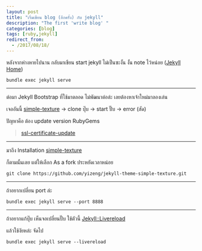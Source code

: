 ```yaml
---
layout: post
title: "เริ่มเขียน blog (อีกครั้ง) กับ jekyll"
description: "The first 'write blog' "
categories: [blog]
tags: [ruby,jekyll]
redirect_from:
  - /2017/08/18/
---
```

หลังจากห่างหายไปนาน กลับมาเขียน start jekyll ไม่เป็นซะงั้น งั้น note ไว้หน่อย ([Jekyll Home](http://jekyllrb.com/))

~~~~~~~~~~~~
bundle exec jekyll serve
~~~~~~~~~~~~

---
ต่อมา Jekyll Bootstrap ที่ใช้มาตลอด ไม่พัฒนาต่อล่ะ เลยต้องหาเจ้าใหม่มาลองเล่น 

เจออันนี้ [simple-texture](http://jekyllthemes.org/themes/simple-texture/) -> clone ปุ๊บ -> start ปั๊บ -> error (สัด)

ปัญหาคือ ต้อง update version RubyGems
> [ssl-certificate-update](http://guides.rubygems.org/ssl-certificate-update/#installing-using-update-packages)

---
มาถึง Installation [simple-texture](http://jekyllthemes.org/themes/simple-texture/) 

ก็ตามนั้นเลย แต่ให้เลือก As a fork ประหยัดเวลาหน่อย

~~~~~~~~~~~~
git clone https://github.com/yizeng/jekyll-theme-simple-texture.git
~~~~~~~~~~~~

---
ถ้าอยากเปลี่ยน port ล่ะ 

~~~~~~~~~~~~
bundle exec jekyll serve --port 8888
~~~~~~~~~~~~

---

ถ้าอยากแก้ปุ๊บ เห็นจอเปลี่ยนปั๊บ ใช้ตัวนี้ [Jekyll::Livereload](https://github.com/RobertDeRose/jekyll-livereload)

แล้วใช้งัยหล่ะ จัดไป

~~~
bundle exec jekyll serve --livereload
~~~